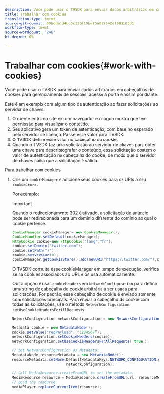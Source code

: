 ```yaml
---
description: Você pode usar o TVSDK para enviar dados arbitrários em cabeçalhos de cookies para gerenciamento de sessões, acesso à porta e assim por diante.
title: Trabalhar com cookies
translation-type: tm+mt
source-git-commit: 89bdda1d4bd5c126f19ba75a819942df901183d1
workflow-type: tm+mt
source-wordcount: '246'
ht-degree: 0%

---
```



# Trabalhar com cookies{#work-with-cookies}

Você pode usar o TVSDK para enviar dados arbitrários em cabeçalhos de cookies para gerenciamento de sessões, acesso à porta e assim por diante.

Este é um exemplo com algum tipo de autenticação ao fazer solicitações ao servidor de chaves:

1. O cliente entra no site em um navegador e o logon mostra que tem permissão para visualizar o conteúdo.
1. Seu aplicativo gera um token de autenticação, com base no esperado pelo servidor de licença. Passe esse valor para TVSDK.
1. O TVSDK define esse valor no cabeçalho do cookie.
1. Quando o TVSDK faz uma solicitação ao servidor de chaves para obter uma chave para descriptografar o conteúdo, essa solicitação contém o valor de autenticação no cabeçalho do cookie, de modo que o servidor de chaves saiba que a solicitação é válida.

Para trabalhar com cookies:

1. Crie um `cookieManager` e adicione seus cookies para os URIs a seu `cookieStore`.

   Por exemplo:

   >[!IMPORTANT]
   >
   >Quando o redirecionamento 302 é ativado, a solicitação de anúncio pode ser redirecionada para um domínio diferente do domínio ao qual o cookie pertence.

   ```java
   CookieManager cookieManager= new CookieManager(); 
   CookieHandler.setDefault(cookieManager);  
   HttpCookie cookie=new HttpCookie("lang","fr"); 
   cookie.setDomain("twitter.com");  
   cookie.setPath("/"); 
   cookie.setVersion(0); 
   cookieManager.getCookieStore().add(newURI("https://twitter.com/"),cookie);
   ```

   O TVSDK consulta esse cookieManager em tempo de execução, verifica se há cookies associados ao URL e os usa automaticamente.

   Outra opção é usar `cookieHeaders` em `NetworkConfiguration` para definir uma string de cabeçalho de cookie arbitrária a ser usada para solicitações. Por padrão, esse cabeçalho de cookie é enviado somente com solicitações principais. Para enviar o cabeçalho do cookie com todas as solicitações, use o método `NetworkConfiguration` `setUseCookieHeadersForAllRequests`:

```java
   NetworkConfiguration networkConfiguration = new NetworkConfiguration(); 
    
   Metadata cookie = new MetadataNode(); 
   cookie.setValue("reqPayload", “1234567”); 
   networkConfiguration.setCookieHeaders(cookie); 
   networkConfiguration.setUseCookieHeadersForAllRequests( true ); 
    
   // Set NetworkConfiguration as Metadata:                                                                   
   MetadataNode resourceMetadata = new MetadataNode(); 
   resourceMetadata.setNode(DefaultMetadataKeys.NETWORK_CONFIGURATION.getValue(),  
                            networkConfiguration); 
    
   // Call MediaResource.createFromURL to set the metadata: 
   MediaResource resource = MediaResource.createFromURL(url, resourceMetadata); 
   // Load the resource 
   mediaPlayer.replaceCurrentItem(resource);
```
